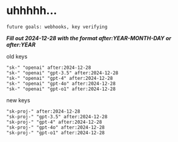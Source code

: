 # uhhhhh...

`future goals: webhooks, key verifying`



***Fill out 2024-12-28 with the format after:YEAR-MONTH-DAY or after:YEAR***

old keys
```
"sk-" "openai" after:2024-12-28
"sk-" "openai" "gpt-3.5" after:2024-12-28
"sk-" "openai" "gpt-4" after:2024-12-28
"sk-" "openai" "gpt-4o" after:2024-12-28
"sk-" "openai" "gpt-o1" after:2024-12-28
```

new keys
```
"sk-proj-" after:2024-12-28
"sk-proj-" "gpt-3.5" after:2024-12-28
"sk-proj-" "gpt-4" after:2024-12-28
"sk-proj-" "gpt-4o" after:2024-12-28
"sk-proj-" "gpt-o1" after:2024-12-28
```
